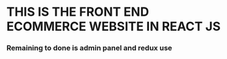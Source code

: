 # THIS IS THE FRONT END ECOMMERCE WEBSITE IN REACT JS
### Remaining to done is admin panel and redux use
